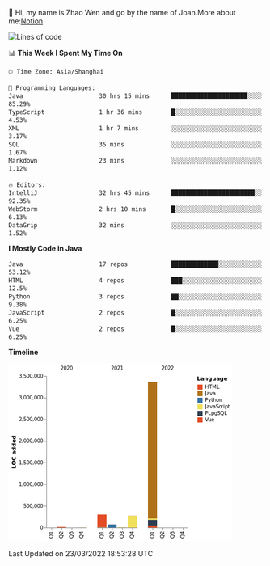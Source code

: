 :wave: Hi, my name is Zhao Wen and go by the name of Joan.More about me:[Notion](https://ybqdren.notion.site/ybqdren/Wen-Zhao-Java-03c1dd267cf5427c908cc5a01541717e)


<!--START_SECTION:waka-->
![Lines of code](https://img.shields.io/badge/From%20Hello%20World%20I%27ve%20Written-4%20Million%20lines%20of%20code-blue)

📊 **This Week I Spent My Time On** 

```text
⌚︎ Time Zone: Asia/Shanghai

💬 Programming Languages: 
Java                     30 hrs 15 mins      █████████████████████░░░░   85.29% 
TypeScript               1 hr 36 mins        █░░░░░░░░░░░░░░░░░░░░░░░░   4.53% 
XML                      1 hr 7 mins         ░░░░░░░░░░░░░░░░░░░░░░░░░   3.17% 
SQL                      35 mins             ░░░░░░░░░░░░░░░░░░░░░░░░░   1.67% 
Markdown                 23 mins             ░░░░░░░░░░░░░░░░░░░░░░░░░   1.12%

🔥 Editors: 
IntelliJ                 32 hrs 45 mins      ███████████████████████░░   92.35% 
WebStorm                 2 hrs 10 mins       █░░░░░░░░░░░░░░░░░░░░░░░░   6.13% 
DataGrip                 32 mins             ░░░░░░░░░░░░░░░░░░░░░░░░░   1.52%

```

**I Mostly Code in Java** 

```text
Java                     17 repos            █████████████░░░░░░░░░░░░   53.12% 
HTML                     4 repos             ███░░░░░░░░░░░░░░░░░░░░░░   12.5% 
Python                   3 repos             ██░░░░░░░░░░░░░░░░░░░░░░░   9.38% 
JavaScript               2 repos             █░░░░░░░░░░░░░░░░░░░░░░░░   6.25% 
Vue                      2 repos             █░░░░░░░░░░░░░░░░░░░░░░░░   6.25%

```


**Timeline**

![Chart not found](https://raw.githubusercontent.com/ybqdren/ybqdren/main/charts/bar_graph.png) 


 Last Updated on 23/03/2022 18:53:28 UTC
<!--END_SECTION:waka-->

